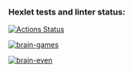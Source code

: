 ### Hexlet tests and linter status:
[![Actions Status](https://github.com/SeleznevaMarina/python-project-lvl1/workflows/hexlet-check/badge.svg)](https://github.com/SeleznevaMarina/python-project-lvl1/actions)

[![brain-games](https://github.com/SeleznevaMarina/python-project-lvl1/workflows/brain-games/badge.svg?event=push)](https://github.com/SeleznevaMarina/python-project-lvl1/actions/workflows/brain-games.yml)

[![brain-even](https://github.com/SeleznevaMarina/python-project-lvl1/workflows/brain-even/badge.svg?event=push)](https://github.com/SeleznevaMarina/python-project-lvl1/actions/workflows/brain-even.cast)
